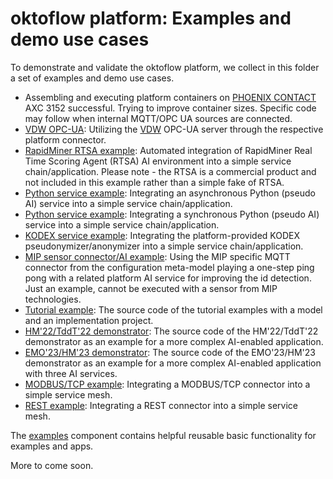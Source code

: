 # oktoflow platform: Examples and demo use cases

To demonstrate and validate the oktoflow platform, we collect in this folder a set of examples and demo use cases.

* Assembling and executing platform containers on [PHOENIX CONTACT](https://www.phoenixcontact.com) AXC 3152 successful. Trying to improve container sizes. Specific code may follow when internal MQTT/OPC UA sources are connected.
* [VDW OPC-UA](examples/examples.vdw/README.md): Utilizing the [VDW](https://vdw.de/) OPC-UA server through the respective platform connector.
* [RapidMiner RTSA example](examples/examples.rtsa/README.md): Automated integration of RapidMiner Real Time Scoring Agent (RTSA) AI environment into a simple service chain/application. Please note - the RTSA is a commercial product and not included in this example rather than a simple fake of RTSA.
* [Python service example](examples.python/README.md): Integrating an asynchronous Python (pseudo AI) service into a simple service chain/application.
* [Python service example](examples.pythonSync/README.md): Integrating a synchronous Python (pseudo AI) service into a simple service chain/application.
* [KODEX service example](examples.python/README.md): Integrating the platform-provided KODEX pseudonymizer/anonymizer into a simple service chain/application.
* [MIP sensor connector/AI example](examples.MIP/README.md): Using the MIP specific MQTT connector from the configuration meta-model playing a one-step ping pong with a related platform AI service for improving the id detection. Just an example, cannot be executed with a sensor from MIP technologies.
* [Tutorial example](examples.templates/README.md): The source code of the tutorial examples with a model and an implementation project.
* [HM'22/TddT'22 demonstrator](examples.python/README.md): The source code of the HM'22/TddT'22 demonstrator as an example for a more complex AI-enabled application.
* [EMO'23/HM'23 demonstrator](examples.python/emo23.md): The source code of the EMO'23/HM'23 demonstrator as an example for a more complex AI-enabled application with three AI services.
* [MODBUS/TCP example](examples.modbusTcp/README.md): Integrating a MODBUS/TCP connector into a simple service mesh.
* [REST example](examples.rest/README.md): Integrating a REST connector into a simple service mesh.

The [examples](examples/README.md) component contains helpful reusable basic functionality for examples and apps.

More to come soon.